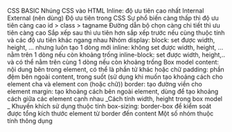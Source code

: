 CSS BASIC
Nhúng CSS vào HTML
Inline: độ ưu tiên cao nhất
Internal
External (nên dùng)
Độ ưu tiên trong CSS
Sự phổ biến càng thấp thì độ ưu tiên càng cao id > class > tagname
Đường dẫn bộ chọn càng chi tiết thì ưu tiên càng cao
Sắp xếp sau thì ưu tiên hơn sắp xếp trước nếu cùng thuộc tính và các độ ưu tiên khác ngang nhau
Nhóm display:
block: set được width, height, ... nhưng luôn tạo 1 dòng mới
inline: không set được width, height, ... nằm trên 1 dòng nếu còn khoảng trống
inline-block: set được width, height,.. và có thể nằm trên cùng 1 dòng nếu còn khoảng trống
Box model
content: nội dung bên trong element, có thể là phần tử khác hoặc chữ
padding: phần đệm bên ngoài content, trong suốt (sử dụng khi muốn tạo khoảng cách cho element cha và element con (hoặc chữ))
border: tạo đường viền cho element
margin: tạo khoảng cách bên ngoài element, dùng để tạo khoảng cách giữa các element cạnh nhau _Cách tính width, height trong box model _
Khuyến khích sử dụng thuộc tính box-sizing: border-box để kiểm soát được tổng kích thước element từ border đến content
Một số nhóm thuộc tính thông dụng
    